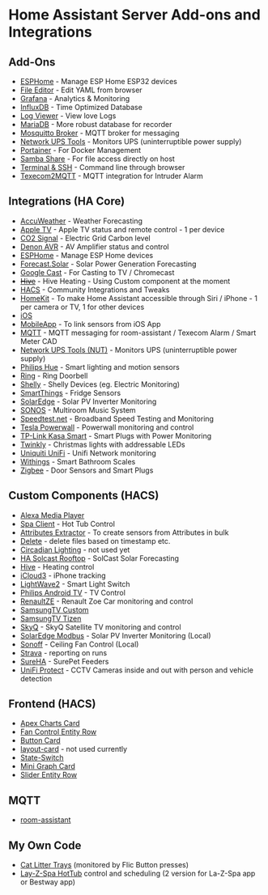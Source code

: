 # Home Assistant Server Add-ons and Integrations

## Add-Ons
* [ESPHome](https://esphome.io/) - Manage ESP Home ESP32 devices
* [File Editor](https://github.com/home-assistant/addons/tree/master/configurator) - Edit YAML from browser
* [Grafana](https://github.com/hassio-addons/addon-grafana) - Analytics & Monitoring
* [InfluxDB](https://github.com/hassio-addons/addon-grafana) - Time Optimized Database
* [Log Viewer](https://github.com/hassio-addons/addon-log-viewer) - View love Logs
* [MariaDB](https://github.com/home-assistant/addons/tree/master/mariadb) - More robust database for recorder
* [Mosquitto Broker](https://whiteacres.duckdns.org/hassio/addon/core_mosquitto/info) - MQTT broker for messaging
* [Network UPS Tools](https://github.com/hassio-addons/addon-nut) - Monitors UPS (uninterruptible power supply)
* [Portainer](https://github.com/hassio-addons/addon-portainer) - For Docker Management
* [Samba Share](https://github.com/home-assistant/addons/tree/master/samba) - For file access directly on host
* [Terminal & SSH](https://github.com/home-assistant/addons/tree/master/ssh) - Command line through browser
* [Texecom2MQTT](https://github.com/dchesterton/texecom2mqtt-hassio) - MQTT integration for Intruder Alarm

## Integrations (HA Core)
* [AccuWeather](https://www.home-assistant.io/integrations/accuweather/) - Weather Forecasting
* [Apple TV](https://www.home-assistant.io/integrations/apple_tv) - Apple TV status and remote control - 1 per device
* [CO2 Signal](https://www.home-assistant.io/integrations/co2signal) - Electric Grid Carbon level
* [Denon AVR](https://www.home-assistant.io/integrations/denonavr) - AV Amplifier status and control
* [ESPHome](https://www.home-assistant.io/integrations/esphome) - Manage ESP Home devices
* [Forecast.Solar](https://www.home-assistant.io/integrations/forecast_solar) - Solar Power Generation Forecasting
* [Google Cast](https://www.home-assistant.io/integrations/cast) - For Casting to TV / Chromecast
* [~~Hive~~](https://www.home-assistant.io/integrations/hive) - Hive Heating - Using Custom component at the moment
* [HACS](https://hacs.xyz/docs/configuration/start) - Community Integrations and Tweaks
* [HomeKit](https://www.home-assistant.io/integrations/homekit) - To make Home Assistant accessible through Siri / iPhone - 1 per camera or TV, 1 for other devices
* [iOS](https://www.home-assistant.io/integrations/ios)
* [MobileApp](https://www.home-assistant.io/integrations/mobile_app) - To link sensors from iOS App
* [MQTT](https://www.home-assistant.io/integrations/mqtt) - MQTT messaging for room-assistant / Texecom Alarm / Smart Meter CAD
* [Network UPS Tools (NUT)](https://www.home-assistant.io/integrations/nut) - Monitors UPS (uninterruptible power supply)
* [Philips Hue](https://www.home-assistant.io/integrations/hue) - Smart lighting and motion sensors
* [Ring](https://www.home-assistant.io/integrations/ring) - Ring Doorbell
* [Shelly](https://www.home-assistant.io/integrations/shelly) - Shelly Devices (eg. Electric Monitoring)
* [SmartThings](https://www.home-assistant.io/integrations/smartthings) - Fridge Sensors
* [SolarEdge](https://www.home-assistant.io/integrations/solaredge) - Solar PV Inverter Monitoring
* [SONOS](https://www.home-assistant.io/integrations/sonos) - Multiroom Music System
* [Speedtest.net](https://www.home-assistant.io/integrations/speedtestdotnet) - Broadband Speed Testing and Monitoring
* [Tesla Powerwall](https://www.home-assistant.io/integrations/powerwall) - Powerwall monitoring and control
* [TP-Link Kasa Smart](https://www.home-assistant.io/integrations/tplink) - Smart Plugs with Power Monitoring
* [Twinkly](https://www.home-assistant.io/integrations/twinkly) - Christmas lights with addressable LEDs
* [Uniquiti UniFi](https://www.home-assistant.io/integrations/unifi) - Unifi Network monitoring
* [Withings](https://www.home-assistant.io/integrations/withings) - Smart Bathroom Scales
* [Zigbee](https://www.home-assistant.io/integrations/zha) - Door Sensors and Smart Plugs

## Custom Components (HACS)

* [Alexa Media Player](https://github.com/custom-components/alexa_media_player) 
* [Spa Client](https://github.com/plmilord/Hass.io-custom-component-spaclient/) - Hot Tub Control
* [Attributes Extractor](https://github.com/pilotak/homeassistant-attributes) - To create sensors from Attributes in bulk
* [Delete](https://github.com/chomupashchuk/delete-file-home-assistant) - delete files based on timestamp etc.
* [Circadian Lighting](https://github.com/claytonjn/hass-circadian_lighting) - not used yet
* [HA Solcast Rooftop](https://github.com/oziee/ha-solcast-rooftop) - SolCast Solar Forecasting
* [Hive](https://github.com/Pyhive/HA-Hive-Custom-Component) - Heating control
* [iCloud3](https://github.com/gcobb321/icloud3) - iPhone tracking
* [LightWave2](https://github.com/bigbadblunt/homeassistant-lightwave2) - Smart Light Switch
* [Philips Android TV](https://github.com/nstrelow/ha_philips_android_tv) - TV Control
* [RenaultZE](https://github.com/hacf-fr/hassRenaultZE) - Renault Zoe Car monitoring and control
* [SamsungTV Custom](https://github.com/roberodin/ha-samsungtv-custom)
* [SamsungTV Tizen](https://github.com/jaruba/ha-samsungtv-tizen)
* [SkyQ](https://github.com/RogerSelwyn/Home_Assistant_SkyQ_MediaPlayer) - SkyQ Satellite TV monitoring and control
* [SolarEdge Modbus](https://github.com/erikarenhill/solaredge-modbus-hass) - Solar PV Inverter Monitoring (Local)
* [Sonoff](https://github.com/AlexxIT/SonoffLAN) - Ceiling Fan Control (Local)
* [Strava](https://github.com/codingcyclist/ha_strava) - reporting on runs
* [SureHA](https://github.com/benleb/sureha) - SurePet Feeders
* [UniFi Protect](https://github.com/briis/unifiprotect) - CCTV Cameras inside and out with person and vehicle detection

## Frontend (HACS)
* [Apex Charts Card](https://github.com/RomRider/apexcharts-card)
* [Fan Control Entity Row](https://github.com/finity69x2/fan-control-entity-row)
* [Button Card](https://github.com/custom-cards/button-card)
* [layout-card](https://github.com/thomasloven/lovelace-layout-card) - not used currently
* [State-Switch](https://github.com/thomasloven/lovelace-state-switch)
* [Mini Graph Card](https://github.com/kalkih/mini-graph-card)
* [Slider Entity Row](https://github.com/thomasloven/lovelace-slider-entity-row)

## MQTT
* [room-assistant](https://www.room-assistant.io/)

## My Own Code
* [Cat Litter Trays](../packages/systems/litter_trays/) (monitored by Flic Button presses)
* [Lay-Z-Spa HotTub](../packages/areas/garden/hottub-bestway) control and scheduling (2 version for La-Z-Spa app or Bestway app)
